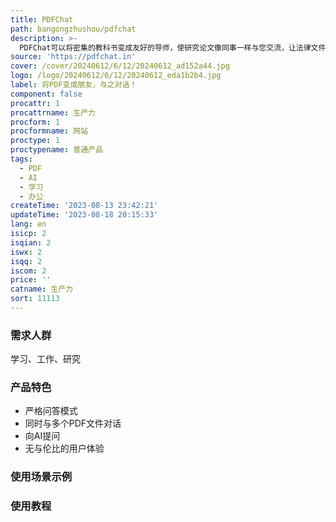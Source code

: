 ```yaml
---
title: PDFChat
path: bangongzhushou/pdfchat
description: >-
  PDFChat可以将密集的教科书变成友好的导师，使研究论文像同事一样与您交流，让法律文件咨询您就像个人律师一样，甚至可以让AI分析您的简历。PDFChat采用最新的AI技术，提供严格的问答模式、同时与多个PDF文件对话的功能、向AI提问的模式以及无与伦比的用户体验。无论是学习、工作还是娱乐，PDFChat都能帮助您更便捷地与PDF文件互动。
source: 'https://pdfchat.in'
cover: /cover/20240612/6/12/20240612_ad152a44.jpg
logo: /logo/20240612/6/12/20240612_eda1b2b4.jpg
label: 将PDF变成朋友，与之对话！
component: false
procattr: 1
procattrname: 生产力
procform: 1
procformname: 网站
proctype: 1
proctypename: 普通产品
tags:
  - PDF
  - AI
  - 学习
  - 办公
createTime: '2023-08-13 23:42:21'
updateTime: '2023-08-18 20:15:33'
lang: en
isicp: 2
isqian: 2
iswx: 2
isqq: 2
iscom: 2
price: ''
catname: 生产力
sort: 11113
---
```




### 需求人群
学习、工作、研究

### 产品特色
- 严格问答模式
- 同时与多个PDF文件对话
- 向AI提问
- 无与伦比的用户体验

### 使用场景示例


### 使用教程


  
